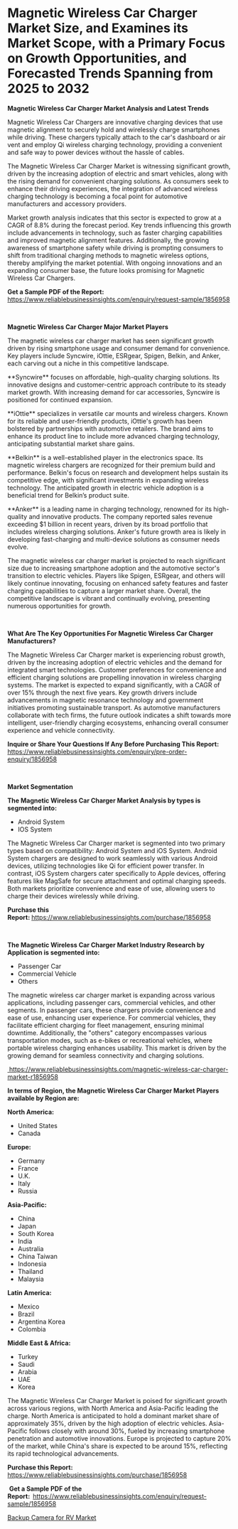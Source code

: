 <p><h1>Magnetic Wireless Car Charger Market Size, and Examines its Market Scope, with a Primary Focus on Growth Opportunities, and Forecasted Trends Spanning from 2025 to 2032</h1></p><p><strong>Magnetic Wireless Car Charger Market Analysis and Latest Trends</strong></p>
<p><p>Magnetic Wireless Car Chargers are innovative charging devices that use magnetic alignment to securely hold and wirelessly charge smartphones while driving. These chargers typically attach to the car's dashboard or air vent and employ Qi wireless charging technology, providing a convenient and safe way to power devices without the hassle of cables.</p><p>The Magnetic Wireless Car Charger Market is witnessing significant growth, driven by the increasing adoption of electric and smart vehicles, along with the rising demand for convenient charging solutions. As consumers seek to enhance their driving experiences, the integration of advanced wireless charging technology is becoming a focal point for automotive manufacturers and accessory providers.</p><p>Market growth analysis indicates that this sector is expected to grow at a CAGR of 8.8% during the forecast period. Key trends influencing this growth include advancements in technology, such as faster charging capabilities and improved magnetic alignment features. Additionally, the growing awareness of smartphone safety while driving is prompting consumers to shift from traditional charging methods to magnetic wireless options, thereby amplifying the market potential. With ongoing innovations and an expanding consumer base, the future looks promising for Magnetic Wireless Car Chargers.</p></p>
<p><strong>Get a Sample PDF of the Report:&nbsp;</strong> <a href="https://www.reliablebusinessinsights.com/enquiry/request-sample/1856958?utm_campaign=1720&utm_medium=2&utm_source=Github&utm_content=ia&utm_term=07022025&utm_id=magnetic-wireless-car-charger">https://www.reliablebusinessinsights.com/enquiry/request-sample/1856958</a></p>
<p>&nbsp;</p>
<p><strong>Magnetic Wireless Car Charger Major Market Players</strong></p>
<p><p>The magnetic wireless car charger market has seen significant growth driven by rising smartphone usage and consumer demand for convenience. Key players include Syncwire, iOttie, ESRgear, Spigen, Belkin, and Anker, each carving out a niche in this competitive landscape.</p><p>**Syncwire** focuses on affordable, high-quality charging solutions. Its innovative designs and customer-centric approach contribute to its steady market growth. With increasing demand for car accessories, Syncwire is positioned for continued expansion.</p><p>**iOttie** specializes in versatile car mounts and wireless chargers. Known for its reliable and user-friendly products, iOttie's growth has been bolstered by partnerships with automotive retailers. The brand aims to enhance its product line to include more advanced charging technology, anticipating substantial market share gains.</p><p>**Belkin** is a well-established player in the electronics space. Its magnetic wireless chargers are recognized for their premium build and performance. Belkin's focus on research and development helps sustain its competitive edge, with significant investments in expanding wireless technology. The anticipated growth in electric vehicle adoption is a beneficial trend for Belkin’s product suite.</p><p>**Anker** is a leading name in charging technology, renowned for its high-quality and innovative products. The company reported sales revenue exceeding $1 billion in recent years, driven by its broad portfolio that includes wireless charging solutions. Anker's future growth area is likely in developing fast-charging and multi-device solutions as consumer needs evolve.</p><p>The magnetic wireless car charger market is projected to reach significant size due to increasing smartphone adoption and the automotive sector's transition to electric vehicles. Players like Spigen, ESRgear, and others will likely continue innovating, focusing on enhanced safety features and faster charging capabilities to capture a larger market share. Overall, the competitive landscape is vibrant and continually evolving, presenting numerous opportunities for growth.</p></p>
<p>&nbsp;</p>
<p><strong>What Are The Key Opportunities For Magnetic Wireless Car Charger Manufacturers?</strong></p>
<p><p>The Magnetic Wireless Car Charger market is experiencing robust growth, driven by the increasing adoption of electric vehicles and the demand for integrated smart technologies. Customer preferences for convenience and efficient charging solutions are propelling innovation in wireless charging systems. The market is expected to expand significantly, with a CAGR of over 15% through the next five years. Key growth drivers include advancements in magnetic resonance technology and government initiatives promoting sustainable transport. As automotive manufacturers collaborate with tech firms, the future outlook indicates a shift towards more intelligent, user-friendly charging ecosystems, enhancing overall consumer experience and vehicle connectivity.</p></p>
<p><strong>Inquire or Share Your Questions If Any Before Purchasing This Report:</strong> <a href="https://www.reliablebusinessinsights.com/enquiry/pre-order-enquiry/1856958?utm_campaign=1720&utm_medium=2&utm_source=Github&utm_content=ia&utm_term=07022025&utm_id=magnetic-wireless-car-charger">https://www.reliablebusinessinsights.com/enquiry/pre-order-enquiry/1856958</a></p>
<p>&nbsp;</p>
<p><strong>Market Segmentation</strong></p>
<p><strong>The Magnetic Wireless Car Charger Market Analysis by types is segmented into:</strong></p>
<p><ul><li>Android System</li><li>IOS System</li></ul></p>
<p><p>The Magnetic Wireless Car Charger market is segmented into two primary types based on compatibility: Android System and iOS System. Android System chargers are designed to work seamlessly with various Android devices, utilizing technologies like Qi for efficient power transfer. In contrast, iOS System chargers cater specifically to Apple devices, offering features like MagSafe for secure attachment and optimal charging speeds. Both markets prioritize convenience and ease of use, allowing users to charge their devices wirelessly while driving.</p></p>
<p><strong>Purchase this Report:&nbsp;</strong><a href="https://www.reliablebusinessinsights.com/purchase/1856958?utm_campaign=1720&utm_medium=2&utm_source=Github&utm_content=ia&utm_term=07022025&utm_id=magnetic-wireless-car-charger">https://www.reliablebusinessinsights.com/purchase/1856958</a></p>
<p>&nbsp;</p>
<p><strong>The Magnetic Wireless Car Charger Market Industry Research by Application is segmented into:</strong></p>
<p><ul><li>Passenger Car</li><li>Commercial Vehicle</li><li>Others</li></ul></p>
<p><p>The magnetic wireless car charger market is expanding across various applications, including passenger cars, commercial vehicles, and other segments. In passenger cars, these chargers provide convenience and ease of use, enhancing user experience. For commercial vehicles, they facilitate efficient charging for fleet management, ensuring minimal downtime. Additionally, the "others" category encompasses various transportation modes, such as e-bikes or recreational vehicles, where portable wireless charging enhances usability. This market is driven by the growing demand for seamless connectivity and charging solutions.</p></p>
<p><a href="https://www.reliablebusinessinsights.com/magnetic-wireless-car-charger-market-r1856958?utm_campaign=1720&utm_medium=2&utm_source=Github&utm_content=ia&utm_term=07022025&utm_id=magnetic-wireless-car-charger">&nbsp;https://www.reliablebusinessinsights.com/magnetic-wireless-car-charger-market-r1856958</a></p>
<p><strong>In terms of Region, the Magnetic Wireless Car Charger Market Players available by Region are:</strong></p>
<p>
    <p> <strong> North America: </strong>
        <ul>
            <li>United States</li>
            <li>Canada</li>
        </ul>
        </p> 
    <p> <strong> Europe: </strong>
        <ul>
            <li>Germany</li>
            <li>France</li>
            <li>U.K.</li>
            <li>Italy</li>
            <li>Russia</li>
        </ul>
        </p> 
    <p> <strong> Asia-Pacific: </strong>
        <ul>
            <li>China</li>
            <li>Japan</li>
            <li>South Korea</li>
            <li>India</li>
            <li>Australia</li>
            <li>China Taiwan</li>
            <li>Indonesia</li>
            <li>Thailand</li>
            <li>Malaysia</li>
        </ul>
        </p> 
    <p> <strong> Latin America: </strong>
        <ul>
            <li>Mexico</li>
            <li>Brazil</li>
            <li>Argentina Korea</li>
            <li>Colombia</li>
        </ul>
        </p> 
    <p> <strong> Middle East & Africa: </strong>
        <ul>
            <li>Turkey</li>
            <li>Saudi</li>
            <li>Arabia</li>
            <li>UAE</li>
            <li>Korea</li>
        </ul>
    </p>
    </p>
<p><p>The Magnetic Wireless Car Charger Market is poised for significant growth across various regions, with North America and Asia-Pacific leading the charge. North America is anticipated to hold a dominant market share of approximately 35%, driven by the high adoption of electric vehicles. Asia-Pacific follows closely with around 30%, fueled by increasing smartphone penetration and automotive innovations. Europe is projected to capture 20% of the market, while China's share is expected to be around 15%, reflecting its rapid technological advancements.</p></p>
<p><strong>Purchase this Report: </strong><a href="https://www.reliablebusinessinsights.com/purchase/1856958?utm_campaign=1720&utm_medium=2&utm_source=Github&utm_content=ia&utm_term=07022025&utm_id=magnetic-wireless-car-charger">https://www.reliablebusinessinsights.com/purchase/1856958</a></p>
<p>&nbsp;<strong>Get a Sample PDF of the Report:&nbsp;&nbsp;</strong><a href="https://www.reliablebusinessinsights.com/enquiry/request-sample/1856958?utm_campaign=1720&utm_medium=2&utm_source=Github&utm_content=ia&utm_term=07022025&utm_id=magnetic-wireless-car-charger">https://www.reliablebusinessinsights.com/enquiry/request-sample/1856958</a></p>
<p><strong></strong></p>
<p><p><a href="https://github.com/marlanamarvn/Market-Research-Report-List-1/blob/main/backup-camera-for-rv-market.md?utm_campaign=1720&utm_medium=2&utm_source=Github&utm_content=ia&utm_term=07022025&utm_id=magnetic-wireless-car-charger">Backup Camera for RV Market</a></p></p>